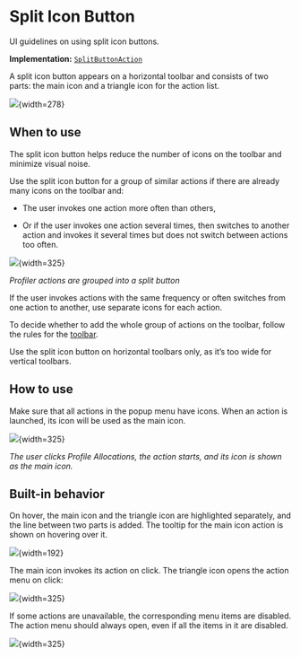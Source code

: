 <!-- Copyright 2000-2024 JetBrains s.r.o. and contributors. Use of this source code is governed by the Apache 2.0 license. -->

# Split Icon Button

<link-summary>UI guidelines on using split icon buttons.</link-summary>

<tldr>

**Implementation:** [`SplitButtonAction`](%gh-ic%/platform/platform-impl/src/com/intellij/openapi/actionSystem/SplitButtonAction.java)

</tldr>

A split icon button appears on a horizontal toolbar and consists of two parts: the main icon and a triangle icon for the action list.

![](split_icon_button_example.png){width=278}


## When to use

The split icon button helps reduce the number of icons on the toolbar and minimize visual noise.

Use the split icon button for a group of similar actions if there are already many icons on the toolbar and:

* The user invokes one action more often than others,

* Or if the user invokes one action several times, then switches to another action and invokes it several times but does not switch between actions too often.

![](group_actions.png){width=325}

*Profiler actions are grouped into a split button*

If the user invokes actions with the same frequency or often switches from one action to another, use separate icons for each action.

To decide whether to add the whole group of actions on the toolbar, follow the rules for the [toolbar](toolbar.md#what-items-to-add-on-toolbar).

Use the split icon button on horizontal toolbars only, as it’s too wide for vertical toolbars.


## How to use

Make sure that all actions in the popup menu have icons. When an action is launched, its icon will be used as the main icon.

![](behavior.png){width=325}

*The user clicks Profile Allocations, the action starts, and its icon is shown as the main icon.*


## Built-in behavior

On hover, the main icon and the triangle icon are highlighted separately, and the line between two parts is added.
The tooltip for the main icon action is shown on hovering over it.

![](split_icon_button_hover.png){width=192}

The main icon invokes its action on click. The triangle icon opens the action menu on click:

![](click.png){width=325}

If some actions are unavailable, the corresponding menu items are disabled. The action menu should always open, even if all the items in it are disabled.

![](split_icon_button_disabled.png){width=325}

